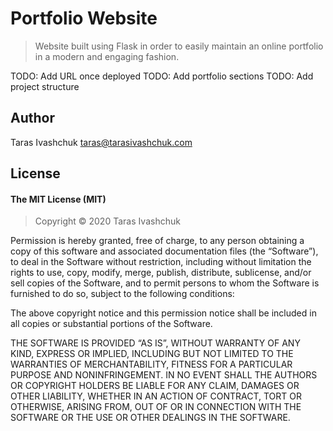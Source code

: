 # Portfolio Website
> Website built using Flask in order to easily maintain an online portfolio in a modern and engaging fashion.

TODO: Add URL once deployed
TODO: Add portfolio sections
TODO: Add project structure

## Author
Taras Ivashchuk
[taras@tarasivashchuk.com](mailto:taras@tarasivashchuk.com)

## License
#### The MIT License (MIT)<br>
>Copyright © 2020 Taras Ivashchuk

Permission is hereby granted, free of charge, to any person obtaining a copy of this software and associated documentation files (the “Software”), to deal in the Software without restriction, including without limitation the rights to use, copy, modify, merge, publish, distribute, sublicense, and/or sell copies of the Software, and to permit persons to whom the Software is furnished to do so, subject to the following conditions:

The above copyright notice and this permission notice shall be included in all copies or substantial portions of the Software.

THE SOFTWARE IS PROVIDED “AS IS”, WITHOUT WARRANTY OF ANY KIND, EXPRESS OR IMPLIED, INCLUDING BUT NOT LIMITED TO THE WARRANTIES OF MERCHANTABILITY, FITNESS FOR A PARTICULAR PURPOSE AND NONINFRINGEMENT. IN NO EVENT SHALL THE AUTHORS OR COPYRIGHT HOLDERS BE LIABLE FOR ANY CLAIM, DAMAGES OR OTHER LIABILITY, WHETHER IN AN ACTION OF CONTRACT, TORT OR OTHERWISE, ARISING FROM, OUT OF OR IN CONNECTION WITH THE SOFTWARE OR THE USE OR OTHER DEALINGS IN THE SOFTWARE.